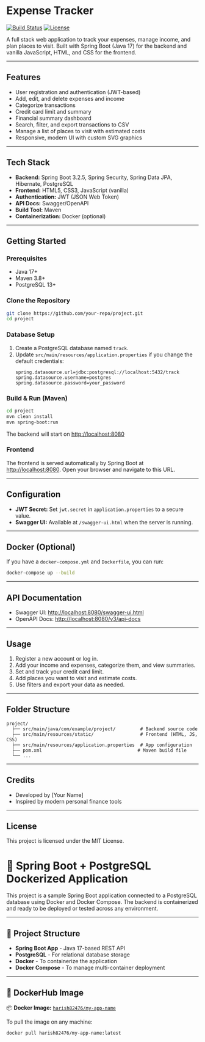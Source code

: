 # Expense Tracker

[![Build Status](https://img.shields.io/badge/build-passing-brightgreen)](https://github.com/your-repo)
[![License](https://img.shields.io/badge/license-MIT-blue.svg)](LICENSE)

A full stack web application to track your expenses, manage income, and plan places to visit. Built with Spring Boot (Java 17) for the backend and vanilla JavaScript, HTML, and CSS for the frontend.

---

## Features
- User registration and authentication (JWT-based)
- Add, edit, and delete expenses and income
- Categorize transactions
- Credit card limit and summary
- Financial summary dashboard
- Search, filter, and export transactions to CSV
- Manage a list of places to visit with estimated costs
- Responsive, modern UI with custom SVG graphics

---

## Tech Stack
- **Backend:** Spring Boot 3.2.5, Spring Security, Spring Data JPA, Hibernate, PostgreSQL
- **Frontend:** HTML5, CSS3, JavaScript (vanilla)
- **Authentication:** JWT (JSON Web Token)
- **API Docs:** Swagger/OpenAPI
- **Build Tool:** Maven
- **Containerization:** Docker (optional)

---

## Getting Started

### Prerequisites
- Java 17+
- Maven 3.8+
- PostgreSQL 13+

### Clone the Repository
```bash
git clone https://github.com/your-repo/project.git
cd project
```

### Database Setup
1. Create a PostgreSQL database named `track`.
2. Update `src/main/resources/application.properties` if you change the default credentials:
    ```properties
    spring.datasource.url=jdbc:postgresql://localhost:5432/track
    spring.datasource.username=postgres
    spring.datasource.password=your_password
    ```

### Build & Run (Maven)
```bash
cd project
mvn clean install
mvn spring-boot:run
```
The backend will start on [http://localhost:8080](http://localhost:8080)

### Frontend
The frontend is served automatically by Spring Boot at [http://localhost:8080](http://localhost:8080).
Open your browser and navigate to this URL.

---

## Configuration

- **JWT Secret:** Set `jwt.secret` in `application.properties` to a secure value.
- **Swagger UI:** Available at `/swagger-ui.html` when the server is running.

---

## Docker (Optional)
If you have a `docker-compose.yml` and `Dockerfile`, you can run:
```bash
docker-compose up --build
```

---

## API Documentation
- Swagger UI: [http://localhost:8080/swagger-ui.html](http://localhost:8080/swagger-ui.html)
- OpenAPI Docs: [http://localhost:8080/v3/api-docs](http://localhost:8080/v3/api-docs)

---

## Usage
1. Register a new account or log in.
2. Add your income and expenses, categorize them, and view summaries.
3. Set and track your credit card limit.
4. Add places you want to visit and estimate costs.
5. Use filters and export your data as needed.

---

## Folder Structure
```
project/
  ├── src/main/java/com/example/project/         # Backend source code
  ├── src/main/resources/static/                 # Frontend (HTML, JS, CSS)
  ├── src/main/resources/application.properties  # App configuration
  ├── pom.xml                                   # Maven build file
  └── ...
```

---

## Credits
- Developed by [Your Name]
- Inspired by modern personal finance tools

---

## License
This project is licensed under the MIT License.


# 🚀 Spring Boot + PostgreSQL Dockerized Application

This project is a sample Spring Boot application connected to a PostgreSQL database using Docker and Docker Compose. The backend is containerized and ready to be deployed or tested across any environment.

---

## 🧱 Project Structure

- **Spring Boot App** - Java 17-based REST API
- **PostgreSQL** - For relational database storage
- **Docker** - To containerize the application
- **Docker Compose** - To manage multi-container deployment

---

## 🐳 DockerHub Image

📦 **Docker Image:** [`harish82476/my-app-name`](https://hub.docker.com/r/harish82476/my-app-name)

To pull the image on any machine:

```bash
docker pull harish82476/my-app-name:latest
